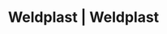 ---
Link: "file:/Users/vinayakpatel/Downloads/www.weldplast.cz/eshop_products_compare/add/eshop-products-variant132"
product_name: "null"
product_id: "null"
title: "Weldplast | Weldplast"
product_desc: ""
product_specs: ""
product_downloads: ""
href: ""
accessories: ""
similar_products: ""
---
